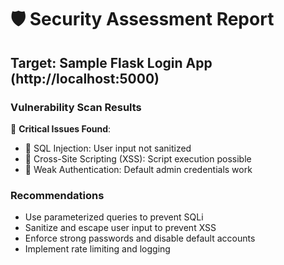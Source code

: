 # 🛡️ Security Assessment Report

## Target: Sample Flask Login App (http://localhost:5000)

### Vulnerability Scan Results

🔴 **Critical Issues Found**:

- 🔴 SQL Injection: User input not sanitized
- 🔴 Cross-Site Scripting (XSS): Script execution possible
- 🔴 Weak Authentication: Default admin credentials work

### Recommendations

- Use parameterized queries to prevent SQLi
- Sanitize and escape user input to prevent XSS
- Enforce strong passwords and disable default accounts
- Implement rate limiting and logging
